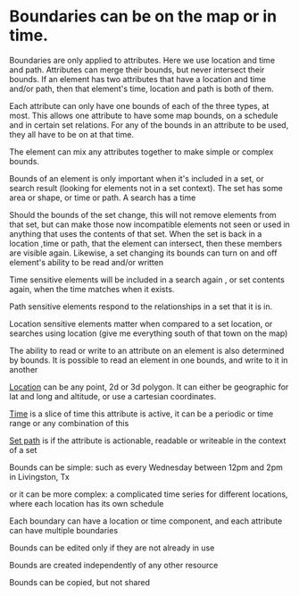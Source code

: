 # Boundaries can be on the map or in time.

Boundaries are only applied to attributes. Here we use location and time and path.
Attributes can merge their bounds, but never intersect their bounds. If an element has two attributes that have a location and time and/or path,
then that element's time, location and path is both of them.

Each attribute can only have one bounds of each of the three types, at most.
This allows one attribute to have some map bounds, on a schedule and in certain set relations.
For any of the bounds in an attribute to be used, they all have to be on at that time.

The element can mix any attributes together to make simple or complex bounds.

Bounds of an element is only important when it's included in a set, or search result (looking for elements not in a set context).
The set has some area or shape, or time or path. A search has a time

Should the bounds of the set change, this will not remove elements from that set,
but can make those now incompatible elements not seen or used in anything that uses the contents of that set.
When the set is back in a location ,time or path, that the element can intersect, then these members are visible again.
Likewise, a set changing its bounds can turn on and off element's ability to be read and/or written 

Time sensitive elements will be included in a search again , or set contents again, when the time matches when it exists.

Path sensitive elements respond to the relationships in a set that it is in.

Location sensitive elements matter when compared to a set location, or searches using location (give me everything south of that town on the map)


The ability to read or write to an attribute on an element is also determined by bounds. It is possible to read an element in one bounds, and write to it in another

[Location](location-overview.md)  can be any point, 2d or 3d polygon. It can either be geographic for lat and long and altitude, or use a cartesian coordinates.

[Time](time-overview.md) is a slice of time this attribute is active, it can be a periodic or time range or any combination of this

[Set path](path-overview.md) is if the attribute is actionable, readable or writeable in the context of a set

Bounds can be simple: such as every Wednesday between 12pm and 2pm in Livingston, Tx

or it can be more complex: a complicated time series for different locations, where each location has its own schedule

Each boundary can have a location or time component, and each attribute can have multiple boundaries

Bounds can be edited only if they are not already in use

Bounds are created independently of any other resource

Bounds can be copied,  but not shared


